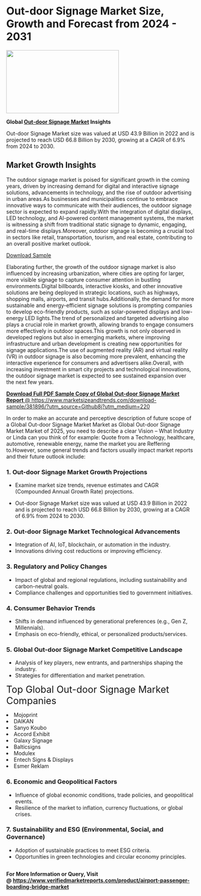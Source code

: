 <H1>Out-door Signage Market Size, Growth and Forecast from 2024 - 2031</H1><img class="aligncenter size-medium wp-image-584254" src="https://thirdeyenews.in/wp-content/uploads/2024/09/Global-Market-Research-300x168.jpeg" alt="" width="300" height="168" /><p><strong>Global&nbsp;<a href="https://www.marketsizeandtrends.com/download-sample/381896/?utm_source=Github8j?utm_medium=220">Out-door Signage Market</a> Insights</strong></p><p>Out-door Signage Market size was valued at USD 43.9 Billion in 2022 and is projected to reach USD 66.8 Billion by 2030, growing at a CAGR of 6.9% from 2024 to 2030.</p><p><h2>Market Growth Insights</h2> <p>The outdoor signage market is poised for significant growth in the coming years, driven by increasing demand for digital and interactive signage solutions, advancements in technology, and the rise of outdoor advertising in urban areas.As businesses and municipalities continue to embrace innovative ways to communicate with their audiences, the outdoor signage sector is expected to expand rapidly.With the integration of digital displays, LED technology, and AI-powered content management systems, the market is witnessing a shift from traditional static signage to dynamic, engaging, and real-time displays.Moreover, outdoor signage is becoming a crucial tool in sectors like retail, transportation, tourism, and real estate, contributing to an overall positive market outlook.</p> <p><a href="#">Download Sample</a></p> <p>Elaborating further, the growth of the outdoor signage market is also influenced by increasing urbanization, where cities are opting for larger, more visible signage to capture consumer attention in bustling environments.Digital billboards, interactive kiosks, and other innovative solutions are being deployed in strategic locations, such as highways, shopping malls, airports, and transit hubs.Additionally, the demand for more sustainable and energy-efficient signage solutions is prompting companies to develop eco-friendly products, such as solar-powered displays and low-energy LED lights.The trend of personalized and targeted advertising also plays a crucial role in market growth, allowing brands to engage consumers more effectively in outdoor spaces.This growth is not only observed in developed regions but also in emerging markets, where improving infrastructure and urban development is creating new opportunities for signage applications.The use of augmented reality (AR) and virtual reality (VR) in outdoor signage is also becoming more prevalent, enhancing the interactive experience for consumers and advertisers alike.Overall, with increasing investment in smart city projects and technological innovations, the outdoor signage market is expected to see sustained expansion over the next few years.<p><a href="#"></p><p><span class=""><strong>Download Full PDF Sample Copy of Global Out-door Signage Market Report</strong> @ <a href="https://www.marketsizeandtrends.com/download-sample/381896/?utm_source=Github8j?utm_medium=220" target="_blank">https://www.marketsizeandtrends.com/download-sample/381896/?utm_source=Github8j?utm_medium=220</a></span></p><p>In order to make an accurate and perceptive description of future scope of a Global&nbsp;Out-door Signage Market Market as Global&nbsp;Out-door Signage Market Market of 2025, you need to describe a clear Vision &ndash; What Industry or Linda can you think of for example: Quote from a Technology, healthcare, automotive, renewable energy, name the market you are Reffering to.However, some general trends and factors usually impact market reports and their future outlook include:</p><h3>1.&nbsp;<strong>Out-door Signage Market Growth Projections</strong></h3><ul><li>Examine market size trends, revenue estimates and CAGR (Compounded Annual Growth Rate) projections.</li><li><p>Out-door Signage Market size was valued at USD 43.9 Billion in 2022 and is projected to reach USD 66.8 Billion by 2030, growing at a CAGR of 6.9% from 2024 to 2030.</p></li></ul><h3>2.&nbsp;<strong>Out-door Signage Market Technological Advancements</strong></h3><ul><li>Integration of AI, IoT, blockchain, or automation in the industry.</li><li>Innovations driving cost reductions or improving efficiency.</li></ul><h3>3.&nbsp;<strong>Regulatory and Policy Changes</strong></h3><ul><li>Impact of global and regional regulations, including sustainability and carbon-neutral goals.</li><li>Compliance challenges and opportunities tied to government initiatives.</li></ul><h3>4.&nbsp;<strong>Consumer Behavior Trends</strong></h3><ul><li>Shifts in demand influenced by generational preferences (e.g., Gen Z, Millennials).</li><li>Emphasis on eco-friendly, ethical, or personalized products/services.</li></ul><h3>5.&nbsp;<strong>Global Out-door Signage Market Competitive Landscape</strong></h3><ul><li>Analysis of key players, new entrants, and partnerships shaping the industry.</li><li>Strategies for differentiation and market penetration.</li></ul><p data-pm-slice="1 1 []"><span style="color: inherit; font-family: inherit; font-size: 25px;">Top Global Out-door Signage Market Companies</span></p><div class="" data-test-id=""><p><li>Mojoprint</li><li> DAIKAN</li><li> Sanyo Koubo</li><li> Accord Exhibit</li><li> Galaxy Signage</li><li> Balticsigns</li><li> Modulex</li><li> Entech Signs & Displays</li><li> Esmer Reklam</li></p></div><h3>6.&nbsp;<strong>Economic and Geopolitical Factors</strong></h3><ul><li>Influence of global economic conditions, trade policies, and geopolitical events.</li><li>Resilience of the market to inflation, currency fluctuations, or global crises.</li></ul><h3>7.&nbsp;<strong>Sustainability and ESG (Environmental, Social, and Governance)</strong></h3><ul><li>Adoption of sustainable practices to meet ESG criteria.</li><li>Opportunities in green technologies and circular economy principles.</li></ul><h2><strong style="font-size: 14px;">For More Information or Query, Visit @&nbsp;</strong><a style="background-color: #ffffff; font-size: 14px;" href="https://www.marketsizeandtrends.com/report/out-door-signage-market/" target="_blank">https://www.verifiedmarketreports.com/product/airport-passenger-boarding-bridge-market</a></h2>